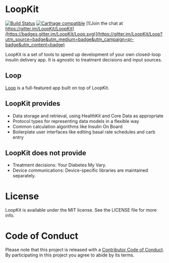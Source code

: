 # LoopKit

[![Build Status](https://travis-ci.org/LoopKit/LoopKit.svg?branch=master)](https://travis-ci.org/LoopKit/LoopKit)
[![Carthage compatible](https://img.shields.io/badge/Carthage-compatible-4BC51D.svg?style=flat)](https://github.com/Carthage/Carthage)
[![Join the chat at https://gitter.im/LoopKit/LoopKit](https://badges.gitter.im/LoopKit/Loop.svg)](https://gitter.im/LoopKit/Loop?utm_source=badge&utm_medium=badge&utm_campaign=pr-badge&utm_content=badge)

LoopKit is a set of tools to speed up development of your own closed-loop insulin delivery app. It is agnostic to treatment decisions and input sources.

## Loop

[Loop](https://github.com/LoopKit/Loop) is a full-featured app built on top of LoopKit.

## LoopKit provides

* Data storage and retrieval, using HealthKit and Core Data as appropriate
* Protocol types for representing data models in a flexible way
* Common calculation algorithms like Insulin On Board
* Boilerplate user interfaces like editing basal rate schedules and carb entry

## LoopKit does not provide

* Treatment decisions: Your Diabetes My Vary.
* Device communications: Device-specific libraries are maintained separately.

# License

LoopKit is available under the MIT license. See the LICENSE file for more info.

# Code of Conduct

Please note that this project is released with a [Contributor Code of Conduct](https://github.com/LoopKit/LoopKit/blob/master/CODE_OF_CONDUCT.md). By participating in this project you agree to abide by its terms.
